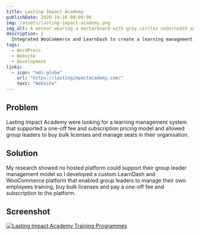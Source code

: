 ```yaml
---
title: Lasting Impact Academy
publishDate: 2020-10-16 00:00:00
img: /assets/lasting-impact-academy.png
img_alt: A meteor wearing a mortarboard with grey circles underneath and a blue background
description: |
  Integrated WooCommerce and LearnDash to create a learning management system for bulk licenses, one-off fees and subscriptions, and group leader management.
tags:
  - WordPress
  - Website
  - Development
links:
  - icon: "mdi:globe"
    url: "https://lastingimpactacademy.com/"
    text: "Website"
---
```


## Problem

Lasting Impact Academy were looking for a learning management system that supported a one-off fee and subscription pricing model and allowed group leaders to buy bulk licenses and manage seats in their organisation.

## Solution

My research showed no hosted platform could support their group leader management model so I developed a custom LearnDash and WooCommerce platform that enabled group leaders to manage their own employees training, buy bulk licenses and pay a one-off fee and subscription to the platform.

## Screenshot

<a href="https://lastingimpactacademy.com" target="_blank">![Lasting Impact Academy Training Programmes](/assets/lasting-impact-academy-training-programmes.png)</a>
